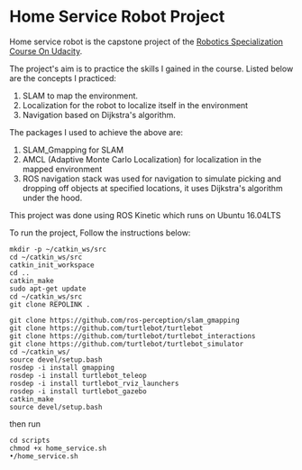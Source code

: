 # Home Service Robot Project

Home service robot is the capstone project of the [Robotics Specialization Course On Udacity](https://www.udacity.com/enrollment/nd209).

The project's aim is to practice the skills I gained in the course. Listed below are the concepts I practiced:

1. SLAM to map the environment.
2. Localization for the robot to localize itself in the environment
3. Navigation based on Dijkstra's algorithm.

The packages I used to achieve the above are:
1. SLAM_Gmapping for SLAM
2. AMCL (Adaptive Monte Carlo Localization) for localization in the mapped environment
3. ROS navigation stack was used for navigation to simulate picking and dropping off objects at specified locations, it uses Dijkstra's algorithm under the hood.

This project was done using ROS Kinetic which runs on Ubuntu 16.04LTS

To run the project, Follow the instructions below:
```
mkdir -p ~/catkin_ws/src
cd ~/catkin_ws/src
catkin_init_workspace
cd ..
catkin_make
sudo apt-get update
cd ~/catkin_ws/src
git clone REPOLINK .

git clone https://github.com/ros-perception/slam_gmapping
git clone https://github.com/turtlebot/turtlebot
git clone https://github.com/turtlebot/turtlebot_interactions
git clone https://github.com/turtlebot/turtlebot_simulator
cd ~/catkin_ws/
source devel/setup.bash
rosdep -i install gmapping
rosdep -i install turtlebot_teleop
rosdep -i install turtlebot_rviz_launchers
rosdep -i install turtlebot_gazebo
catkin_make
source devel/setup.bash
```

then run 
```
cd scripts
chmod +x home_service.sh
•/home_service.sh
```
